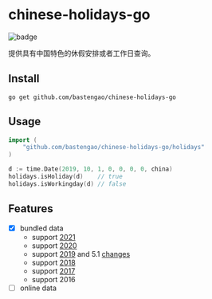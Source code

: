 # chinese-holidays-go

![badge](https://github.com/bastengao/chinese-holidays-go/workflows/Go/badge.svg)

提供具有中国特色的休假安排或者工作日查询。

## Install

    go get github.com/bastengao/chinese-holidays-go

## Usage

```go
import (
    "github.com/bastengao/chinese-holidays-go/holidays"
)

d := time.Date(2019, 10, 1, 0, 0, 0, 0, china)
holidays.isHoliday(d)    // true
holidays.isWorkingday(d) // false
```

## Features

- [x] bundled data
  - support [2021](http://www.gov.cn/zhengce/content/2020-11/25/content_5564127.htm)
  - support [2020](http://www.gov.cn/zhengce/content/2019-11/21/content_5454164.htm)
  - support [2019](http://www.gov.cn/zhengce/content/2018-12/06/content_5346276.htm) and 5.1 [changes](http://www.gov.cn/zhengce/content/2019-03/22/content_5375877.htm)
  - support [2018](http://www.gov.cn/zhengce/content/2017-11/30/content_5243579.htm)
  - support [2017](http://www.gov.cn/zhengce/content/2016-12/01/content_5141603.htm)
  - support 2016
- [ ] online data
